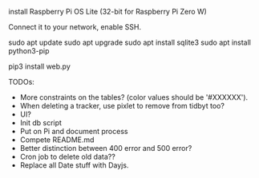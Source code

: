 install Raspberry Pi OS Lite (32-bit for Raspberry Pi Zero W)

Connect it to your network, enable SSH.

sudo apt update
sudo apt upgrade
sudo apt install sqlite3
sudo apt install python3-pip

pip3 install web.py


TODOs:
* More constraints on the tables? (color values should be '#XXXXXX').
* When deleting a tracker, use pixlet to remove from tidbyt too?
* UI?
* Init db script
* Put on Pi and document process
* Compete README.md
* Better distinction between 400 error and 500 error?
* Cron job to delete old data??
* Replace all Date stuff with Dayjs.